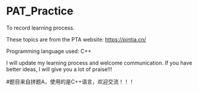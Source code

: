 # PAT_Practice
To record learning process.

These topics are from the PTA website: https://pintia.cn/

Programming language used: C++

I will update my learning process and welcome communication. If you have better ideas, I will give you a lot of praise!!!

#题目来自拼题A，使用的是C++语言，欢迎交流！！！
